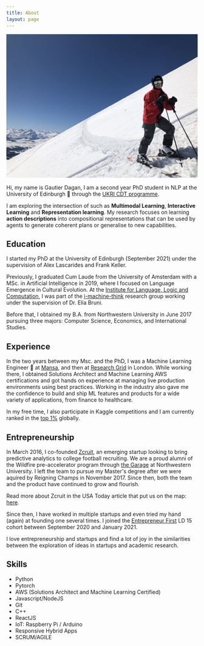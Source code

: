 ```yaml
---
title: About
layout: page
---
```


<!-- ![Profile Image]({{ site.url }}/{{ site.picture }}) -->


![Profile Image](/assets/images/ski.jpg)


<p>Hi, my name is Gautier Dagan, I am a second year PhD student in NLP at the University of Edinburgh 🏴󠁧󠁢󠁳󠁣󠁴󠁿 through the <a href="https://web.inf.ed.ac.uk/cdt/natural-language-processing" target="_blank" rel="noopener">UKRI CDT programme</a>.
</p>
<p>
I am exploring the intersection of such as <strong>Multimodal Learning</strong>, <strong>Interactive Learning</strong> and <strong>Representation learning</strong>. My research focuses on learning <strong>action descriptions</strong> into compositional representations that can be used by agents to generate coherent plans or generalise to new capabilities.
</p>

<h2>Education</h2>
<p>
I started my PhD at the University of Edinburgh (September 2021) under the supervision of Alex Lascarides and Frank Keller.
</p>
<p>
Previously, I graduated Cum Laude from the University of Amsterdam with a MSc. in Artificial Intelligence in 2019, where I focused on Language Emergence in Cultural Evolution. At the <a href="https://www.illc.uva.nl/" target="_blank" rel="noopener"> Institute for Language, Logic and Computation</a>, I was part of the <a href="http://i-machine-think.github.io/" target="_blank" rel="noopener">i-machine-think</a> research group working under the supervision of Dr. Elia Bruni. 
</p>
<p> Before that, I obtained my B.A. from Northwestern University in June 2017 pursuing three majors: Computer Science, Economics, and International Studies. </p>

<h2> Experience </h2>

<p> In the two years between my Msc. and the PhD, I was a Machine Learning Engineer 🤖 at <a href="https://getmansa.com/" target="_blank" rel="noopener">Mansa</a>, and then at <a href="https://rgrid.tech/" target="_blank" rel="noopener">Research Grid</a> in London.
While working there, I obtained Solutions Architect and Machine Learning AWS certifications and got hands on experience at managing live production environments using best practices. Working in the industry also gave me the confidence to build and ship ML features and products for a wide variety of applications, from finance to healthcare.
</p>
<p>
In my free time, I also participate in Kaggle competitions and I am currently ranked in the <a href="https://www.kaggle.com/brotye" arget="_blank" rel="noopener">top 1%</a> globally.
</p>

<h2> Entrepreneurship </h2>
<p>In March 2016, I co-founded <a href="http://zcruit.com" target="_blank" rel="noopener">Zcruit</a>, an emerging startup looking to bring predictive analytics to college football recruiting. We are a proud alumni of the Wildfire pre-accelerator program through <a href="http://thegarage.northwestern.edu/">the Garage</a> at Northwestern University. I left the team to pursue my Master's degree after we were aquired by Reigning Champs in November 2017. Since then, both the team and the product have continued to grow and flourish.

Read more about Zcruit in the USA Today article that put us on the map: <a href="https://www.usatoday.com/story/sports/ncaaf/2017/01/23/analytical-approach-inexact-science-recruiting/96963326/" target="_blank" rel="noopener">here</a>.
</p>
<p>

Since then, I have worked in multiple startups and even tried my hand (again) at founding one several times. I joined the <a href="https://www.joinef.com" target="_blank" rel="noopener">Entrepreneur First</a>  LD 15 cohort between September 2020 and January 2021. 
</p>
<p>
I love entrepreneurship and startups and find a lot of joy in the similarities between the exploration of ideas in startups and academic research.

</p>

<h2>Skills</h2>

<ul class="skill-list">
	<li>Python</li>
	<li>Pytorch</li>
	<li>AWS (Solutions Architect and Machine Learning Certified)</li>
	<li>Javascript/NodeJS</li>
	<li>Git</li>
	<li>C++</li>
	<li>ReactJS</li>
	<li>IoT: Raspberry Pi / Arduino</li>
	<li>Responsive Hybrid Apps</li>
	<li>SCRUM/AGILE</li>
</ul>

<!-- <h2>Projects</h2>

<ul>
	<li><a href="https://github.com/">Lorem Lorem</a></li>
	<li><a href="https://github.com/">Ipsum Dolor</a></li>
	<li><a href="https://github.com/">Dolor Lorem</a></li>
</ul> -->
